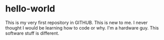 # hello-world
This is my very first repository in GITHUB.
This is new to me. I never thought I would be learning how to code or why. I'm a hardware guy. This software stuff is different.
